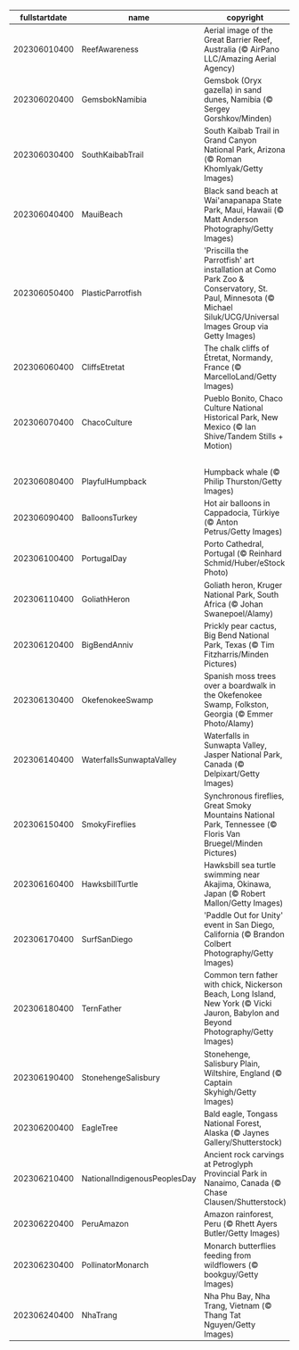 |fullstartdate|name|copyright|title|image|
|--|--|--|--|--|
202306010400|ReefAwareness|Aerial image of the Great Barrier Reef, Australia (© AirPano LLC/Amazing Aerial Agency)|Blue as far as the eye can see|![](/en-CA/2023/06/202306010400ReefAwareness.jpg)|
202306020400|GemsbokNamibia|Gemsbok (Oryx gazella) in sand dunes, Namibia (© Sergey Gorshkov/Minden)|Surrounded by a sea of sand|![](/en-CA/2023/06/202306020400GemsbokNamibia.jpg)|
202306030400|SouthKaibabTrail|South Kaibab Trail in Grand Canyon National Park, Arizona (© Roman Khomlyak/Getty Images)|A glimpse of the grandest of canyons|![](/en-CA/2023/06/202306030400SouthKaibabTrail.jpg)|
202306040400|MauiBeach|Black sand beach at Wai'anapanapa State Park, Maui, Hawaii (© Matt Anderson Photography/Getty Images)|Black sands in a tropical paradise|![](/en-CA/2023/06/202306040400MauiBeach.jpg)|
202306050400|PlasticParrotfish|'Priscilla the Parrotfish' art installation at Como Park Zoo & Conservatory, St. Paul, Minnesota (© Michael Siluk/UCG/Universal Images Group via Getty Images)|Piecing together a better tomorrow|![](/en-CA/2023/06/202306050400PlasticParrotfish.jpg)|
202306060400|CliffsEtretat|The chalk cliffs of Étretat, Normandy, France (© MarcelloLand/Getty Images)|Remembering D-Day|![](/en-CA/2023/06/202306060400CliffsEtretat.jpg)|
202306070400|ChacoCulture|Pueblo Bonito, Chaco Culture National Historical Park, New Mexico (© Ian Shive/Tandem Stills + Motion)|If these walls could talk...|![](/en-CA/2023/06/202306070400ChacoCulture.jpg)|
||||![](/en-CA/2023/06/.jpg)|
202306080400|PlayfulHumpback|Humpback whale (© Philip Thurston/Getty Images)|Where the humpback whale sings|![](/en-CA/2023/06/202306080400PlayfulHumpback.jpg)|
202306090400|BalloonsTurkey|Hot air balloons in Cappadocia, Türkiye (© Anton Petrus/Getty Images)|Rising with the sun|![](/en-CA/2023/06/202306090400BalloonsTurkey.jpg)|
202306100400|PortugalDay|Porto Cathedral, Portugal (© Reinhard Schmid/Huber/eStock Photo)|Blue hues and ceramic scenes of Porto|![](/en-CA/2023/06/202306100400PortugalDay.jpg)|
202306110400|GoliathHeron|Goliath heron, Kruger National Park, South Africa (© Johan Swanepoel/Alamy)|Huddled and hunting|![](/en-CA/2023/06/202306110400GoliathHeron.jpg)|
202306120400|BigBendAnniv|Prickly pear cactus, Big Bend National Park, Texas (© Tim Fitzharris/Minden Pictures)|Big Bend's birthday bash|![](/en-CA/2023/06/202306120400BigBendAnniv.jpg)|
202306130400|OkefenokeeSwamp|Spanish moss trees over a boardwalk in the Okefenokee Swamp, Folkston, Georgia (© Emmer Photo/Alamy)|Dare to delve into this dense swamp|![](/en-CA/2023/06/202306130400OkefenokeeSwamp.jpg)|
202306140400|WaterfallsSunwaptaValley|Waterfalls in Sunwapta Valley, Jasper National Park, Canada (© Delpixart/Getty Images)|Like a waterfall, free and wild|![](/en-CA/2023/06/202306140400WaterfallsSunwaptaValley.jpg)|
202306150400|SmokyFireflies|Synchronous fireflies, Great Smoky Mountains National Park, Tennessee (© Floris Van Bruegel/Minden Pictures)|Twinkle twinkle, little bugs|![](/en-CA/2023/06/202306150400SmokyFireflies.jpg)|
202306160400|HawksbillTurtle|Hawksbill sea turtle swimming near Akajima, Okinawa, Japan (© Robert Mallon/Getty Images)|Shell-ebrating sea turtles|![](/en-CA/2023/06/202306160400HawksbillTurtle.jpg)|
202306170400|SurfSanDiego|'Paddle Out for Unity' event in San Diego, California (© Brandon Colbert Photography/Getty Images)|Paddle power|![](/en-CA/2023/06/202306170400SurfSanDiego.jpg)|
202306180400|TernFather|Common tern father with chick, Nickerson Beach, Long Island, New York (© Vicki Jauron, Babylon and Beyond Photography/Getty Images)|Dad on duty|![](/en-CA/2023/06/202306180400TernFather.jpg)|
202306190400|StonehengeSalisbury|Stonehenge, Salisbury Plain, Wiltshire, England (© Captain Skyhigh/Getty Images)|The mystery of Stonehenge|![](/en-CA/2023/06/202306190400StonehengeSalisbury.jpg)|
202306200400|EagleTree|Bald eagle, Tongass National Forest, Alaska (© Jaynes Gallery/Shutterstock)|Majestic lord of the skies|![](/en-CA/2023/06/202306200400EagleTree.jpg)|
202306210400|NationalIndigenousPeoplesDay|Ancient rock carvings at Petroglyph Provincial Park in Nanaimo, Canada (© Chase Clausen/Shutterstock)|Past below, future ahead|![](/en-CA/2023/06/202306210400NationalIndigenousPeoplesDay.jpg)|
202306220400|PeruAmazon|Amazon rainforest, Peru (© Rhett Ayers Butler/Getty Images)|A world within a world|![](/en-CA/2023/06/202306220400PeruAmazon.jpg)|
202306230400|PollinatorMonarch|Monarch butterflies feeding from wildflowers (© bookguy/Getty Images)|Butterfly, fly away|![](/en-CA/2023/06/202306230400PollinatorMonarch.jpg)|
202306240400|NhaTrang|Nha Phu Bay, Nha Trang, Vietnam (© Thang Tat Nguyen/Getty Images)|Beauty by the bay|![](/en-CA/2023/06/202306240400NhaTrang.jpg)|
